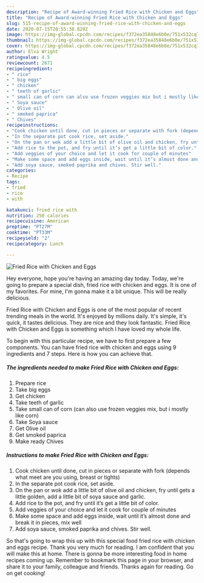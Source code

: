 ```yaml
---
description: "Recipe of Award-winning Fried Rice with Chicken and Eggs"
title: "Recipe of Award-winning Fried Rice with Chicken and Eggs"
slug: 515-recipe-of-award-winning-fried-rice-with-chicken-and-eggs
date: 2020-07-15T20:55:38.820Z
image: https://img-global.cpcdn.com/recipes/f372ea35848e6b0e/751x532cq70/fried-rice-with-chicken-and-eggs-recipe-main-photo.jpg
thumbnail: https://img-global.cpcdn.com/recipes/f372ea35848e6b0e/751x532cq70/fried-rice-with-chicken-and-eggs-recipe-main-photo.jpg
cover: https://img-global.cpcdn.com/recipes/f372ea35848e6b0e/751x532cq70/fried-rice-with-chicken-and-eggs-recipe-main-photo.jpg
author: Elva Wright
ratingvalue: 4.5
reviewcount: 2671
recipeingredient:
- " rice"
- " big eggs"
- " chicken"
- " teeth of garlic"
- " small can of corn can also use frozen veggies mix but i mostly like corn"
- " Soya sauce"
- " Olive oil"
- " smoked paprica"
- " Chives"
recipeinstructions:
- "Cook chicken until done, cut in pieces or separate with fork (depends what meet are you using, breast or tights)"
- "In the separate pot cook rice, set aside."
- "On the pan or wok add a little bit of olive oil and chicken, fry until gets a little golden, add a little bit of soya sauce and garlic."
- "Add rice to the pot, and fry until it’s get a little bit of color."
- "Add veggies of your choice and let it cook for couple of minutes"
- "Make some space and add eggs inside, wait until it’s almost done and break it in pieces, mix well"
- "Add soya sauce, smoked paprika and chives. Stir well."
categories:
- Recipe
tags:
- fried
- rice
- with

katakunci: fried rice with 
nutrition: 250 calories
recipecuisine: American
preptime: "PT27M"
cooktime: "PT33M"
recipeyield: "2"
recipecategory: Lunch

---
```



![Fried Rice with Chicken and Eggs](https://img-global.cpcdn.com/recipes/f372ea35848e6b0e/751x532cq70/fried-rice-with-chicken-and-eggs-recipe-main-photo.jpg)

Hey everyone, hope you're having an amazing day today. Today, we're going to prepare a special dish, fried rice with chicken and eggs. It is one of my favorites. For mine, I'm gonna make it a bit unique. This will be really delicious.

Fried Rice with Chicken and Eggs is one of the most popular of recent trending meals in the world. It's enjoyed by millions daily. It's simple, it's quick, it tastes delicious. They are nice and they look fantastic. Fried Rice with Chicken and Eggs is something which I have loved my whole life.




To begin with this particular recipe, we have to first prepare a few components. You can have fried rice with chicken and eggs using 9 ingredients and 7 steps. Here is how you can achieve that.

<!--inarticleads1-->

##### The ingredients needed to make Fried Rice with Chicken and Eggs:

1. Prepare  rice
1. Take  big eggs
1. Get  chicken
1. Take  teeth of garlic
1. Take  small can of corn (can also use frozen veggies mix, but i mostly like corn)
1. Take  Soya sauce
1. Get  Olive oil
1. Get  smoked paprica
1. Make ready  Chives




<!--inarticleads2-->

##### Instructions to make Fried Rice with Chicken and Eggs:

1. Cook chicken until done, cut in pieces or separate with fork (depends what meet are you using, breast or tights)
1. In the separate pot cook rice, set aside.
1. On the pan or wok add a little bit of olive oil and chicken, fry until gets a little golden, add a little bit of soya sauce and garlic.
1. Add rice to the pot, and fry until it’s get a little bit of color.
1. Add veggies of your choice and let it cook for couple of minutes
1. Make some space and add eggs inside, wait until it’s almost done and break it in pieces, mix well
1. Add soya sauce, smoked paprika and chives. Stir well.




So that's going to wrap this up with this special food fried rice with chicken and eggs recipe. Thank you very much for reading. I am confident that you will make this at home. There is gonna be more interesting food in home recipes coming up. Remember to bookmark this page in your browser, and share it to your family, colleague and friends. Thanks again for reading. Go on get cooking!
